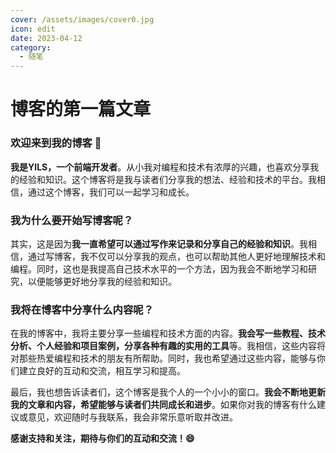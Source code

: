 ```yaml
---
cover: /assets/images/cover0.jpg
icon: edit
date: 2023-04-12
category:
  - 随笔
---
```


# 博客的第一篇文章

### 欢迎来到我的博客 🎉

**我是YILS，一个前端开发者**。从小我对编程和技术有浓厚的兴趣，也喜欢分享我的经验和知识。这个博客将是我与读者们分享我的想法、经验和技术的平台。我相信，通过这个博客，我们可以一起学习和成长。

### 我为什么要开始写博客呢？

其实，这是因为**我一直希望可以通过写作来记录和分享自己的经验和知识**。我相信，通过写博客，我不仅可以分享我的观点，也可以帮助其他人更好地理解技术和编程。同时，这也是我提高自己技术水平的一个方法，因为我会不断地学习和研究，以便能够更好地分享我的经验和知识。

### 我将在博客中分享什么内容呢？

在我的博客中，我将主要分享一些编程和技术方面的内容。**我会写一些教程、技术分析、个人经验和项目案例，分享各种有趣的实用的工具**等。我相信，这些内容将对那些热爱编程和技术的朋友有所帮助。同时，我也希望通过这些内容，能够与你们建立良好的互动和交流，相互学习和提高。

最后，我也想告诉读者们，这个博客是我个人的一个小小的窗口。**我会不断地更新我的文章和内容，希望能够与读者们共同成长和进步**。如果你对我的博客有什么建议或意见，欢迎随时与我联系，我会非常乐意听取并改进。

**感谢支持和关注，期待与你们的互动和交流！😄**
